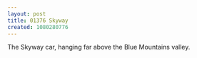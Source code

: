 ```yaml
---
layout: post
title: 01376 Skyway
created: 1080280776
---
```

The Skyway car, hanging far above the Blue Mountains valley.
